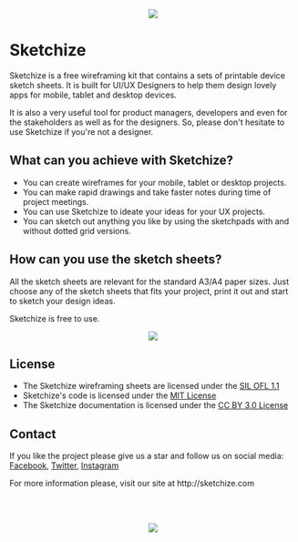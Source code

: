 <p align="center">
  <a href="http://sketchize.com/" target="_blank">
    <img src="http://sketchize.com/files/sketchize-github-cover.png">
  </a>
</p>

# Sketchize

Sketchize is a free wireframing kit that contains a sets of printable device sketch sheets. It is built for UI/UX Designers to help them design lovely apps for mobile, tablet and desktop devices. 

It is also a very useful tool for product managers, developers and even for the stakeholders as well as for the designers. So, please don't hesitate to use Sketchize if you're not a designer.

## What can you achieve with Sketchize?

- You can create wireframes for your mobile, tablet or desktop projects.
- You can make rapid drawings and take faster notes during time of project meetings.
- You can use Sketchize to ideate your ideas for your UX projects.
- You can sketch out anything you like by using the sketchpads with and without dotted grid versions.

## How can you use the sketch sheets?

All the sketch sheets are relevant for the standard A3/A4 paper sizes. Just choose any of the sketch sheets that fits your project, print it out and start to sketch your design ideas. 

Sketchize is free to use.

<p align="center">
  <a href="http://sketchize.com/" target="_blank">
    <img src="http://sketchize.com/files/iphone6-content.png">
  </a>
</p>

## License

- The Sketchize wireframing sheets are licensed under the [SIL OFL 1.1](http://scripts.sil.org/OFL/)
- Sketchize's code is licensed under the [MIT License](https://opensource.org/licenses/mit-license.html/)
- The Sketchize documentation is licensed under the [CC BY 3.0 License](http://creativecommons.org/licenses/by/3.0/)

## Contact

If you like the project please give us a star and follow us on social media: [Facebook](https://www.facebook.com/sketchize/), [Twitter](https://twitter.com/sketchizedesign), [Instagram](https://www.instagram.com/sketchize/)

<p align="left">For more information please, visit our site at http://sketchize.com</p>

<br />
<br />

<p align="center">
  <a href="http://sketchize.com/" target="_blank">
    <img src="http://sketchize.com/files/github-footer.png">
  </a>
</p>

